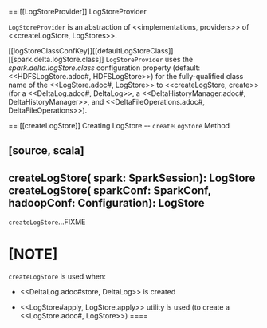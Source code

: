 == [[LogStoreProvider]] LogStoreProvider

`LogStoreProvider` is an abstraction of <<implementations, providers>> of <<createLogStore, LogStores>>.

[[logStoreClassConfKey]][[defaultLogStoreClass]][[spark.delta.logStore.class]]
`LogStoreProvider` uses the *spark.delta.logStore.class* configuration property (default: <<HDFSLogStore.adoc#, HDFSLogStore>>) for the fully-qualified class name of the <<LogStore.adoc#, LogStore>> to <<createLogStore, create>> (for a <<DeltaLog.adoc#, DeltaLog>>, a <<DeltaHistoryManager.adoc#, DeltaHistoryManager>>, and <<DeltaFileOperations.adoc#, DeltaFileOperations>>).

== [[createLogStore]] Creating LogStore -- `createLogStore` Method

[source, scala]
----
createLogStore(
  spark: SparkSession): LogStore
createLogStore(
  sparkConf: SparkConf,
  hadoopConf: Configuration): LogStore
----

`createLogStore`...FIXME

[NOTE]
====
`createLogStore` is used when:

* <<DeltaLog.adoc#store, DeltaLog>> is created

* <<LogStore#apply, LogStore.apply>> utility is used (to create a <<LogStore.adoc#, LogStore>>)
====

